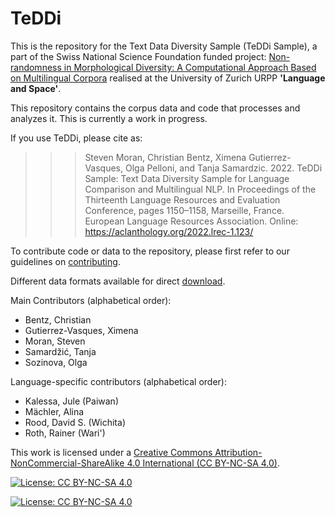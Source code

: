 # TeDDi

This is the repository for the Text Data Diversity Sample (TeDDi Sample), a part of the Swiss National Science Foundation funded project: [Non-randomness in Morphological Diversity: A Computational Approach Based on Multilingual Corpora](https://www.spur.uzh.ch/en/departments/research/textgroup/MorphDiv.html) realised at the University of Zurich URPP **'Language and Space'**.

This repository contains the corpus data and code that processes and analyzes it. This is currently a work in progress.

If you use TeDDi, please cite as:

>>> Steven Moran, Christian Bentz, Ximena Gutierrez-Vasques, Olga Pelloni, and Tanja Samardzic. 2022. TeDDi Sample: Text Data Diversity Sample for Language Comparison and Multilingual NLP. In Proceedings of the Thirteenth Language Resources and Evaluation Conference, pages 1150–1158, Marseille, France. European Language Resources Association. Online: https://aclanthology.org/2022.lrec-1.123/

To contribute code or data to the repository, please first refer to our guidelines on [contributing](CONTRIBUTING.md).

Different data formats available for direct [download](https://drive.switch.ch/index.php/s/MJv7xFkzqlzFn0y).

Main Contributors (alphabetical order):

* Bentz, Christian
* Gutierrez-Vasques, Ximena
* Moran, Steven
* Samardžić, Tanja
* Sozinova, Olga

Language-specific contributors (alphabetical order):

* Kalessa, Jule (Paiwan)
* Mächler, Alina
* Rood, David S. (Wichita)
* Roth, Rainer (Wari')

This work is licensed under a
[Creative Commons Attribution-NonCommercial-ShareAlike 4.0 International (CC BY-NC-SA 4.0)](https://creativecommons.org/licenses/by-nc-sa/4.0/).

[![License: CC BY-NC-SA 4.0](https://licensebuttons.net/l/by-nc-sa/4.0/80x15.png)](https://creativecommons.org/licenses/by-nc-sa/4.0/)

[![License: CC BY-NC-SA 4.0](https://img.shields.io/badge/License-CC%20BY--NC--SA%204.0-lightgrey.svg)](https://creativecommons.org/licenses/by-nc-sa/4.0/)
